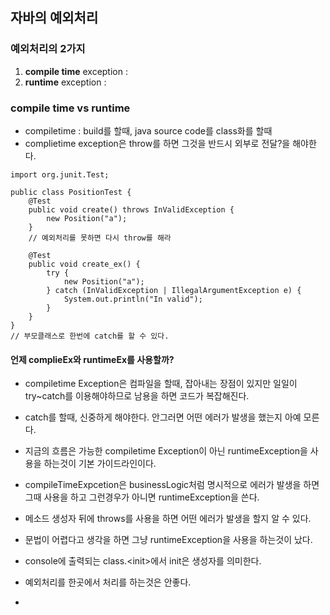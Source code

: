 ## 자바의 예외처리

### 예외처리의 2가지

1. **compile time** exception : 
2. **runtime** exception : 

### compile time vs runtime

- compiletime : build를 할때, java source code를 class화를 할때
- complietime exception은 throw를 하면 그것을 반드시 외부로 전달?을 해야한다.

```
import org.junit.Test;

public class PositionTest {
    @Test
    public void create() throws InValidException {
        new Position("a");
    }
    // 예외처리를 못하면 다시 throw를 해라

    @Test
    public void create_ex() {
        try {
            new Position("a");
        } catch (InValidException | IllegalArgumentException e) {
            System.out.println("In valid");
        }
    }
}
// 부모클래스로 한번에 catch를 할 수 있다.

```


#### 언제 complieEx와 runtimeEx를 사용할까?

- compiletime Exception은 컴파일을 할때, 잡아내는 장점이 있지만 일일이 try~catch를 이용해야하므로 남용을 하면 코드가 복잡해진다.
- catch를 할때, 신중하게 해야한다. 안그러면 어떤 에러가 발생을 했는지 아예 모른다.

- 지금의 흐름은 가능한 compiletime Exception이 아닌 runtimeException을 사용을 하는것이 기본 가이드라인이다.
- compileTimeExpcetion은 businessLogic처럼 명시적으로 에러가 발생을 하면 그때 사용을 하고 그런경우가 아니면 runtimeException을 쓴다.
- 메소드 생성자 뒤에 throws를 사용을 하면 어떤 에러가 발생을 할지 알 수 있다.

- 문법이 어렵다고 생각을 하면 그냥 runtimeException을 사용을 하는것이 났다.

- console에 출력되는 class.\<init>에서 init은 생성자를 의미한다.
- 예외처리를 한곳에서 처리를 하는것은 안좋다.
- 